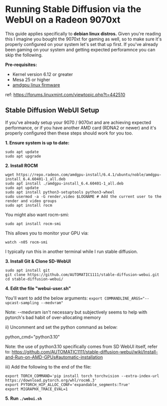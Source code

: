 # Running Stable Diffusion via the WebUI on a Radeon 9070xt

This guide applies specifically to **debian linux distros.** Given you're reading this I imagine you bought the 9070xt for gaming as well, so to make sure it's properly configured on your system let's set that up first. If you've already been gaming on your system and getting expected perforamnce you can skip the following.

**Pre-requisites:**
- Kernel version 6.12 or greater
- Mesa 25 or higher
- [amdgpu linux firmware](https://git.kernel.org/pub/scm/linux/kernel/git/firmware/linux-firmware.git/commit/t)

ref: https://forums.linuxmint.com/viewtopic.php?t=442510

## Stable Diffusion WebUI Setup

If you've already setup your 9070 / 9070xt and are achieving expected performance, or if you have another AMD card (RDNA2 or newer) and it's properly configured then these steps should work for you too.

**1. Ensure system is up to date:**
```
sudo apt update
sudo apt upgrade
```

**2. Install ROCM**
```
wget https://repo.radeon.com/amdgpu-install/6.4.1/ubuntu/noble/amdgpu-install_6.4.60401-1_all.deb
sudo apt install ./amdgpu-install_6.4.60401-1_all.deb
sudo apt update
sudo apt install python3-setuptools python3-wheel
sudo usermod -a -G render,video $LOGNAME # Add the current user to the render and video groups
sudo apt install rocm
```
You might also want rocm-smi:
```
sudo apt install rocm-smi
```
This allows you to monitor your GPU via:
```
watch -n05 rocm-smi
```
I typically run this in another terminal while I run stable diffusion.

**3. Install Git & Clone SD-WebUI**
```
sudo apt install git
git clone https://github.com/AUTOMATIC1111/stable-diffusion-webui.git
cd stable-diffusion-webui/
```

**4. Edit the file "webui-user.sh"**

You'll want to add the below arguments:
`export COMMANDLINE_ARGS="--upcast-sampling --medvram"`

Note: --medvram isn't necessary but subjectively seems to help with pytorch's bad habit of over-allocating memory

ii) Uncomment and set the python command as below:

python_cmd="python3.10"

Note: the use of python3.10 specifically comes from SD WebUI itself, refer to: https://github.com/AUTOMATIC1111/stable-diffusion-webui/wiki/Install-and-Run-on-AMD-GPUs#automatic-installation

iii) Add the following to the end of the file:

```
export TORCH_COMMAND='pip install torch torchvision --extra-index-url https://download.pytorch.org/whl/rocm6.3'
export PYTORCH_HIP_ALLOC_CONF='expandable_segments:True'
export MIGRAPHX_TRACE_EVAL=1
```

**5. Run `./webui.sh`**
